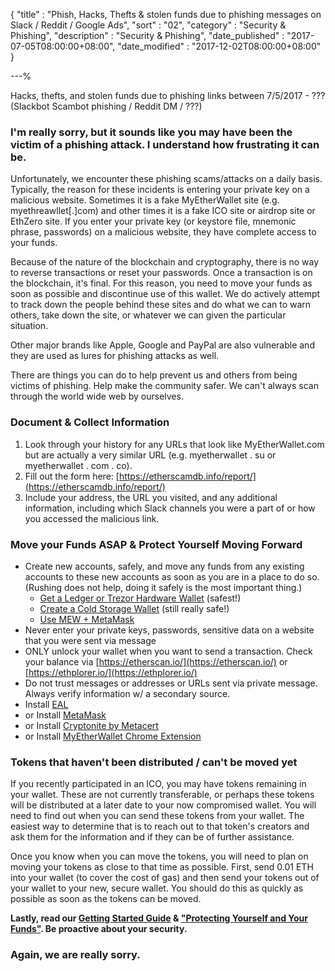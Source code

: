 {
"title"       : "Phish, Hacks, Thefts & stolen funds due to phishing messages on Slack / Reddit / Google Ads",
"sort"        : "02",
"category"    : "Security & Phishing",
"description" : "Security & Phishing",
"date_published" : "2017-07-05T08:00:00+08:00",
"date_modified"  : "2017-12-02T08:00:00+08:00"
}

---%


Hacks, thefts, and stolen funds due to phishing links between 7/5/2017 - ??? (Slackbot Scambot phishing / Reddit DM / ???)

### I'm really sorry, but it sounds like you may have been the victim of a phishing attack. I understand how frustrating it can be.

Unfortunately, we encounter these phishing scams/attacks on a daily basis. Typically, the reason for these incidents is entering your private key on a malicious website. Sometimes it is a fake MyEtherWallet site (e.g. myethreawllet[.]com) and other times it is a fake ICO site or airdrop site or EthZero site. If you enter your private key (or keystore file, mnemonic phrase, passwords) on a malicious website, they have complete access to your funds. 

Because of the nature of the blockchain and cryptography, there is no way to reverse transactions or reset your passwords. Once a transaction is on the blockchain, it's final. For this reason, you need to move your funds as soon as possible and discontinue use of this wallet. We do actively attempt to track down the people behind these sites and do what we can to warn others, take down the site, or whatever we can given the particular situation. 

Other major brands like Apple, Google and PayPal are also vulnerable and they are used as lures for phishing attacks as well.

There are things you can do to help prevent us and others from being victims of phishing. Help make the community safer. We can't always scan through the world wide web by ourselves. 

### Document & Collect Information

1.  Look through your history for any URLs that look like MyEtherWallet.com but are actually a very similar URL (e.g. myetherwallet . su or myetherwallet . com . co).
2.  Fill out the form here: [https://etherscamdb.info/report/](https://etherscamdb.info/report/)
3.  Include your address, the URL you visited, and any additional information, including which Slack channels you were a part of or how you accessed the malicious link.

### Move your Funds ASAP & Protect Yourself Moving Forward

*   Create new accounts, safely, and move any funds from any existing accounts to these new accounts as soon as you are in a place to do so. (Rushing does not help, doing it safely is the most important thing.)
    *   [Get a Ledger or Trezor Hardware Wallet](https://myetherwallet.github.io/knowledge-base/hardware-wallets/hardware-wallet-recommendations.html) (safest!)
    *   [Create a Cold Storage Wallet](https://myetherwallet.github.io/knowledge-base/offline/running-myetherwallet-locally.html) (still really safe!)
    *   [Use MEW + MetaMask](https://myetherwallet.github.io/knowledge-base/migration/moving-from-private-key-to-metamask.html)
*   Never enter your private keys, passwords, sensitive data on a website that you were sent via message
*   ONLY unlock your wallet when you want to send a transaction. Check your balance via [https://etherscan.io/](https://etherscan.io/) or [https://ethplorer.io/](https://ethplorer.io/)
*   Do not trust messages or addresses or URLs sent via private message. Always verify information w/ a secondary source.
*   Install [EAL](https://chrome.google.com/webstore/detail/etheraddresslookup/pdknmigbbbhmllnmgdfalmedcmcefdfn)
*   or Install [MetaMask](https://chrome.google.com/webstore/detail/metamask/nkbihfbeogaeaoehlefnkodbefgpgknn)
*   or Install [Cryptonite by Metacert](https://chrome.google.com/webstore/detail/cryptonite-by-metacert/keghdcpemohlojlglbiegihkljkgnige)
*   or Install [MyEtherWallet Chrome Extension](https://chrome.google.com/webstore/detail/myetherwallet-cx/nlbmnnijcnlegkjjpcfjclmcfggfefdm)

### Tokens that haven't been distributed / can't be moved yet

If you recently participated in an ICO, you may have tokens remaining in your wallet. These are not currently transferable, or perhaps these tokens will be distributed at a later date to your now compromised wallet. You will need to find out when you can send these tokens from your wallet. The easiest way to determine that is to reach out to that token's creators and ask them for the information and if they can be of further assistance. 

Once you know when you can move the tokens, you will need to plan on moving your tokens as close to that time as possible. First, send 0.01 ETH into your wallet (to cover the cost of gas) and then send your tokens out of your wallet to your new, secure wallet. You should do this as quickly as possible as soon as the tokens can be moved. 

**Lastly, read our [Getting Started Guide](https://myetherwallet.github.io/knowledge-base/getting-started/getting-started-new.html) & ["Protecting Yourself and Your Funds"](https://myetherwallet.github.io/knowledge-base/getting-started/protecting-yourself-and-your-funds.html). Be proactive about your security.**

### Again, we are really sorry.
